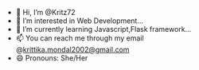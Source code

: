 - 👋 Hi, I’m @Kritz72
- 👀 I’m interested in Web Development...
- 🌱 I’m currently learning Javascript,Flask framework...
- 📫 You can reach me through my email @krittika.mondal2002@gmail.com  
- 😄 Pronouns: She/Her

<!---
Kritz72/Kritz72 is a ✨ special ✨ repository because its `README.md` (this file) appears on your GitHub profile.
You can click the Preview link to take a look at your changes.
--->
